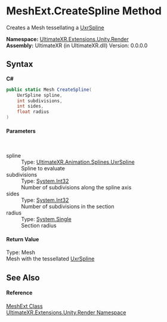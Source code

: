 # MeshExt.CreateSpline Method 
 

Creates a Mesh tessellating a <a href="T_UltimateXR_Animation_Splines_UxrSpline">UxrSpline</a>

**Namespace:**&nbsp;<a href="N_UltimateXR_Extensions_Unity_Render">UltimateXR.Extensions.Unity.Render</a><br />**Assembly:**&nbsp;UltimateXR (in UltimateXR.dll) Version: 0.0.0.0

## Syntax

**C#**<br />
``` C#
public static Mesh CreateSpline(
	UxrSpline spline,
	int subdivisions,
	int sides,
	float radius
)
```


#### Parameters
&nbsp;<dl><dt>spline</dt><dd>Type: <a href="T_UltimateXR_Animation_Splines_UxrSpline">UltimateXR.Animation.Splines.UxrSpline</a><br />Spline to evaluate</dd><dt>subdivisions</dt><dd>Type: <a href="https://docs.microsoft.com/dotnet/api/system.int32" target="_blank" rel="noopener noreferrer">System.Int32</a><br />Number of subdivisions along the spline axis</dd><dt>sides</dt><dd>Type: <a href="https://docs.microsoft.com/dotnet/api/system.int32" target="_blank" rel="noopener noreferrer">System.Int32</a><br />Number of subdivisions in the section</dd><dt>radius</dt><dd>Type: <a href="https://docs.microsoft.com/dotnet/api/system.single" target="_blank" rel="noopener noreferrer">System.Single</a><br />Section radius</dd></dl>

#### Return Value
Type: Mesh<br />Mesh with the tessellated <a href="T_UltimateXR_Animation_Splines_UxrSpline">UxrSpline</a>

## See Also


#### Reference
<a href="T_UltimateXR_Extensions_Unity_Render_MeshExt">MeshExt Class</a><br /><a href="N_UltimateXR_Extensions_Unity_Render">UltimateXR.Extensions.Unity.Render Namespace</a><br />